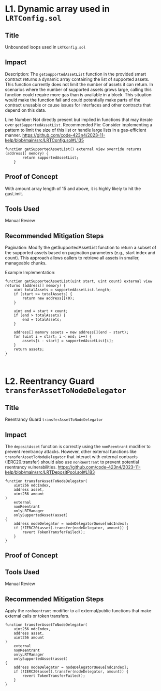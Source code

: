 #  L1. Dynamic array used in `LRTConfig.sol`
## Title
Unbounded loops used in `LRTConfig.sol`
## Impact
Description: The `getSupportedAssetList` function in the provided smart contract returns a dynamic array containing the list of supported assets. This function currently does not limit the number of assets it can return. In scenarios where the number of supported assets grows large, calling this function could require more gas than is available in a block. This situation would make the function fail and could potentially make parts of the contract unusable or cause issues for interfaces and other contracts that depend on this data.

Line Number: Not directly present but implied in functions that may iterate over `getSupportedAssetList`.
Recommended Fix: Consider implementing a pattern to limit the size of this list or handle large lists in a gas-efficient manner. https://github.com/code-423n4/2023-11-kelp/blob/main/src/LRTConfig.sol#L135
```
function getSupportedAssetList() external view override returns (address[] memory) {
        return supportedAssetList;
    }
```

## Proof of Concept
With amount array length of 15 and above, it is highly likely to hit the gasLimit.
## Tools Used
Manual Review

## Recommended Mitigation Steps
Pagination: Modify the getSupportedAssetList function to return a subset of the supported assets based on pagination parameters (e.g., start index and count). This approach allows callers to retrieve all assets in smaller, manageable chunks.

Example Implementation:

```solidity
function getSupportedAssetList(uint start, uint count) external view returns (address[] memory) {
    uint totalAssets = supportedAssetList.length;
    if (start >= totalAssets) {
        return new address[](0);
    }

    uint end = start + count;
    if (end > totalAssets) {
        end = totalAssets;
    }

    address[] memory assets = new address[](end - start);
    for (uint i = start; i < end; i++) {
        assets[i - start] = supportedAssetList[i];
    }
    return assets;
}



```

# L2. Reentrancy Guard  `transferAssetToNodeDelegator`
## Title
Reentrancy Guard  `transferAssetToNodeDelegator`

## Impact
The `depositAsset` function is correctly using the `nonReentrant` modifier to prevent reentrancy attacks. However, other external functions like `transferAssetToNodeDelegator` that interact with external contracts (IERC20.transfer) should also use `nonReentrant` to prevent potential reentrancy vulnerabilities.
https://github.com/code-423n4/2023-11-kelp/blob/main/src/LRTDepositPool.sol#L183

```solidity
function transferAssetToNodeDelegator(
    uint256 ndcIndex,
    address asset,
    uint256 amount
)
    external
    nonReentrant
    onlyLRTManager
    onlySupportedAsset(asset)
{
    address nodeDelegator = nodeDelegatorQueue[ndcIndex];
    if (!IERC20(asset).transfer(nodeDelegator, amount)) {
        revert TokenTransferFailed();
    }
}

```
## Proof of Concept

## Tools Used
Manual Review

## Recommended Mitigation Steps
Apply the `nonReentrant` modifier to all external/public functions that make external calls or token transfers.
```solidity
function transferAssetToNodeDelegator(
    uint256 ndcIndex,
    address asset,
    uint256 amount
)
    external
    nonReentrant
    onlyLRTManager
    onlySupportedAsset(asset)
{
    address nodeDelegator = nodeDelegatorQueue[ndcIndex];
    if (!IERC20(asset).transfer(nodeDelegator, amount)) {
        revert TokenTransferFailed();
    }
}
```


